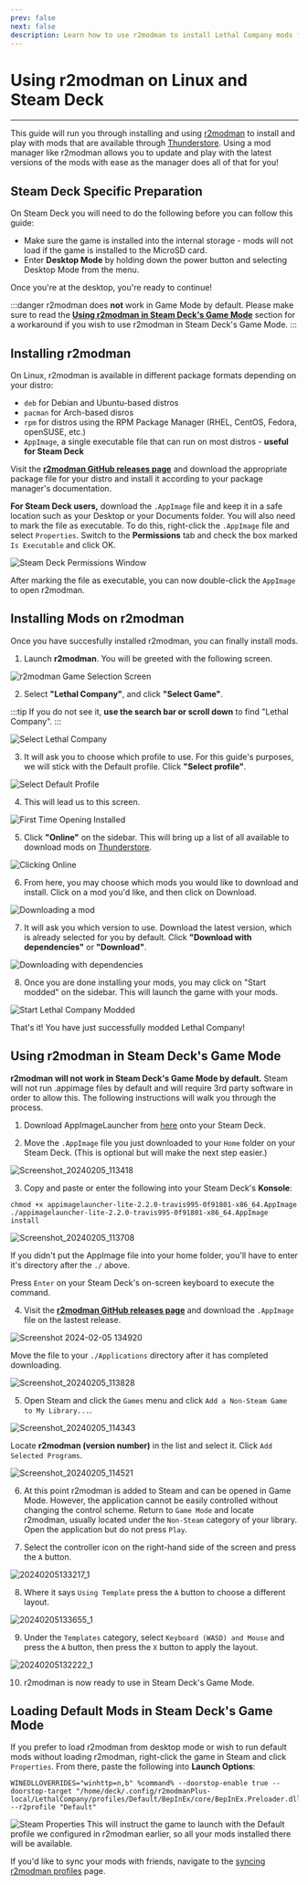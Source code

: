 ```yaml
---
prev: false
next: false
description: Learn how to use r2modman to install Lethal Company mods from Thunderstore on Linux.
---
```


# Using r2modman on Linux and Steam Deck

***

This guide will run you through installing and using [r2modman](https://github.com/ebkr/r2modmanPlus/releases/latest/) to install and play with mods that are available through [Thunderstore](https://thunderstore.io/c/lethal-company/). Using a mod manager like r2modman allows you to update and play with the latest versions of the mods with ease as the manager does all of that for you!

## Steam Deck Specific Preparation

On Steam Deck you will need to do the following before you can follow this guide:

- Make sure the game is installed into the internal storage - mods will not load if the game is installed to the MicroSD card.
- Enter **Desktop Mode** by holding down the power button and selecting Desktop Mode from the menu.

Once you're at the desktop, you're ready to continue!

:::danger
r2modman does **not** work in Game Mode by default. Please make sure to read the [**Using r2modman in Steam Deck's Game Mode**](installing-r2modman-linux?id=using-r2modman-in-steam-decks-game-mode) section for a workaround if you wish to use r2modman in Steam Deck's Game Mode.
:::

## Installing r2modman

On Linux, r2modman is available in different package formats depending on your distro:

- `deb` for Debian and Ubuntu-based distros
- `pacman` for Arch-based disros
- `rpm` for distros using the RPM Package Manager (RHEL, CentOS, Fedora, openSUSE, etc.)
- `AppImage`, a single executable file that can run on most distros - **useful for Steam Deck**

Visit the [**r2modman GitHub releases page**](https://github.com/ebkr/r2modmanPlus/releases/latest/) and download the appropriate package file for your distro and install it according to your package manager's documentation.

**For Steam Deck users,** download the `.AppImage` file and keep it in a safe location such as your Desktop or your Documents folder. You will also need to mark the file as executable. To do this, right-click the `.AppImage` file and select `Properties`. Switch to the **Permissions** tab and check the box marked `Is Executable` and click OK.

![Steam Deck Permissions Window](/images/r2modman-linux/appimageproperties.png)

After marking the file as executable, you can now double-click the `AppImage` to open r2modman.

## Installing Mods on r2modman

Once you have succesfully installed r2modman, you can finally install mods.

1. Launch **r2modman**. You will be greeted with the following screen.

![r2modman Game Selection Screen](/images/r2modman-install/gameselection.png)

2. Select **"Lethal Company"**, and click **"Select Game"**.

:::tip
If you do not see it, **use the search bar or scroll down** to find "Lethal Company".
:::

![Select Lethal Company](/images/r2modman-install/selectlc.png)

3. It will ask you to choose which profile to use. For this guide's purposes, we will stick with the Default profile. Click **"Select profile"**.

![Select Default Profile](/images/r2modman-install/profileselect.png)

4. This will lead us to this screen.

![First Time Opening Installed](/images/r2modman-install/firsttimeinstall.png)

5. Click **"Online"** on the sidebar. This will bring up a list of all available to download mods on [Thunderstore](https://thunderstore.io/c/lethal-company/).

![Clicking Online](/images/r2modman-install/selectonline.png)

6. From here, you may choose which mods you would like to download and install. Click on a mod you'd like, and then click on Download.

![Downloading a mod](/images/r2modman-install/download.png)

7. It will ask you which version to use. Download the latest version, which is already selected for you by default. Click **"Download with dependencies"** or **"Download"**.

![Downloading with dependencies](/images/r2modman-install/downloadlatest.png)

8. Once you are done installing your mods, you may click on "Start modded" on the sidebar. This will launch the game with your mods.

![Start Lethal Company Modded](/images/r2modman-install/startmodded.png)

That's it! You have just successfully modded Lethal Company!

## Using r2modman in Steam Deck's Game Mode

**r2modman will not work in Steam Deck's Game Mode by default.** Steam will not run .appimage files by default and will require 3rd party software in order to allow this. The following instructions will walk you through the process.

1. Download AppImageLauncher from [here](https://github.com/TheAssassin/AppImageLauncher/releases/download/v2.2.0/appimagelauncher-lite-2.2.0-travis995-0f91801-x86_64.AppImage) onto your Steam Deck.

2. Move the `.AppImage` file you just downloaded to your `Home` folder on your Steam Deck. (This is optional but will make the next step easier.)

![Screenshot\_20240205\_113418](https://github.com/LethalCompany/ModdingWiki/assets/32438781/68e16680-5d3e-46b8-b3e0-2ebf53579296)

3. Copy and paste or enter the following into your Steam Deck's **Konsole**:

```
chmod +x appimagelauncher-lite-2.2.0-travis995-0f91801-x86_64.AppImage
./appimagelauncher-lite-2.2.0-travis995-0f91801-x86_64.AppImage install
```

![Screenshot\_20240205\_113708](https://github.com/LethalCompany/ModdingWiki/assets/32438781/11e6c411-7dc7-4fc3-9506-2e0166ed12b1)

If you didn't put the AppImage file into your home folder, you'll have to enter it's directory after the `./` above.

Press `Enter` on your Steam Deck's on-screen keyboard to execute the command.

4. Visit the [**r2modman GitHub releases page**](https://github.com/ebkr/r2modmanPlus/releases/latest/) and download the `.AppImage` file on the lastest release.

![Screenshot 2024-02-05 134920](https://github.com/LethalCompany/ModdingWiki/assets/32438781/02df1e40-79d4-4852-a57a-52a3d3cebe6a)

Move the file to your `./Applications` directory after it has completed downloading.

![Screenshot\_20240205\_113828](https://github.com/LethalCompany/ModdingWiki/assets/32438781/9b7e55c1-ca29-454e-9674-e418f81c8246)

5. Open Steam and click the `Games` menu and click `Add a Non-Steam Game to My Library...`.

![Screenshot\_20240205\_114343](https://github.com/LethalCompany/ModdingWiki/assets/32438781/08b3aef4-0137-4c34-96c8-3b204cd089df)

Locate **r2modman (version number)** in the list and select it. Click `Add Selected Programs`.

![Screenshot\_20240205\_114521](https://github.com/LethalCompany/ModdingWiki/assets/32438781/2d6bec47-a312-4939-aefd-1fcca6d455ea)

6. At this point r2modman is added to Steam and can be opened in Game Mode. However, the application cannot be easily controlled without changing the control scheme.
   Return to `Game Mode` and locate r2modman, usually located under the `Non-Steam` category of your library. Open the application but do not press `Play`.

7. Select the controller icon on the right-hand side of the screen and press the `A` button.

![20240205133217\_1](https://github.com/LethalCompany/ModdingWiki/assets/32438781/bdcb5a97-86a8-40b3-9353-56991ab3e3b4)

8. Where it says `Using Template` press the `A` button to choose a different layout.

![20240205133655\_1](https://github.com/LethalCompany/ModdingWiki/assets/32438781/250ab9aa-8c78-44c5-9865-6c9072e507ca)

9. Under the `Templates` category, select `Keyboard (WASD) and Mouse` and press the `A` button, then press the `X` button to apply the layout.

![20240205132222\_1](https://github.com/LethalCompany/ModdingWiki/assets/32438781/a7a77152-521b-488c-aa47-9f5cf8129031)

10. r2modman is now ready to use in Steam Deck's Game Mode.

## Loading Default Mods in Steam Deck's Game Mode

If you prefer to load r2modman from desktop mode or wish to run default mods without loading r2modman, right-click the game in Steam and click `Properties`. From there, paste the following into **Launch Options**:

```
WINEDLLOVERRIDES="winhttp=n,b" %command% --doorstop-enable true --doorstop-target "/home/deck/.config/r2modmanPlus-local/LethalCompany/profiles/Default/BepInEx/core/BepInEx.Preloader.dll" --r2profile "Default"
```

![Steam Properties](/images/r2modman-linux/steamproperties.png)
This will instruct the game to launch with the Default profile we configured in r2modman earlier, so all your mods installed there will be available.

If you'd like to sync your mods with friends, navigate to the [syncing r2modman profiles](syncing-mods) page.
